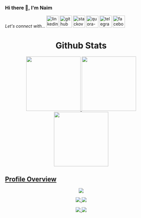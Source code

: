 
### Hi there 👋, I'm Naim

*Let's connect with...*
[<img src='https://cdn-icons-png.flaticon.com/512/145/145807.png' alt='linkedin' height='40'>](https://www.linkedin.com/in/zannatulnaim09)
[<img src='https://cdn-icons-png.flaticon.com/512/733/733553.png' alt='github' height='40'>](https://github.com/Zannatul-Naim)
[<img src='https://cdn-icons-png.flaticon.com/512/2111/2111628.png' alt='stackoverflow' height='40'>](https://stackoverflow.com/users/17947102)
[<img src='https://cdn-icons-png.flaticon.com/512/4494/4494531.png' alt='quora-bangla' height=40>](https://www.quora.com/profile/Zannatul-Naim-15-1)
[<img src='https://cdn-icons-png.flaticon.com/512/2111/2111646.png' alt='telegram' height='40'>](https://t.me/zannatulnaim09)
[<img src='https://cdn-icons-png.flaticon.com/512/3670/3670124.png' alt='facebook' height='40'>](https://www.facebook.com/naim33208)

<div align="center">
   <h1 align="center">Github Stats</h1>
  <a href="https://github.com/Zannatul-Naim">
  <img height="180em" src="https://github-readme-stats.vercel.app/api?username=Zannatul-Naim&show_icons=true&theme=nightowl&include_all_commits=true&count_private=true"/>
  <img height="180em" src="https://github-readme-stats.vercel.app/api/top-langs/?username=Zannatul-Naim&layout=compact&langs_count=6&theme=nightowl"/>
  <img height="180em" src="https://github-readme-streak-stats.herokuapp.com/?user=Zannatul-Naim&layout=compact&langs_count=6&theme=nightowl"/>
 </div>

<!-- Trophy 
 ![trophy](https://github-profile-trophy.vercel.app/?username=Zannatul-Naim) 

<img align="center" src="https://profile-counter.glitch.me/{Zannatul-Naim}/count.svg" /> 

-->

## Profile Overview

<div align="center">
  
![](http://github-profile-summary-cards.vercel.app/api/cards/profile-details?username=zannatul-naim&theme=nightowl)

![](http://github-profile-summary-cards.vercel.app/api/cards/repos-per-language?username=zannatul-naim&theme=nightowl) ![](http://github-profile-summary-cards.vercel.app/api/cards/most-commit-language?username=zannatul-naim&theme=nightowl)

![](http://github-profile-summary-cards.vercel.app/api/cards/stats?username=zannatul-naim&theme=nightowl) ![](http://github-profile-summary-cards.vercel.app/api/cards/productive-time?username=zannatul-naim&theme=nightowl&utcOffset=6)

</div>
